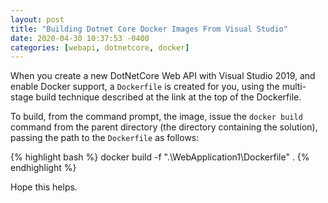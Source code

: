 ```yaml
---
layout: post
title: "Building Dotnet Core Docker Images From Visual Studio"
date: 2020-04-30 10:37:53 -0400
categories: [webapi, dotnetcore, docker]
---
```


When you create a new DotNetCore Web API with Visual Studio 2019, and enable Docker support, a `Dockerfile` is created for you, using the multi-stage build technique described at the link at the top of the Dockerfile.

To build, from the command prompt, the image, issue the `docker build` command from the parent directory (the directory containing the solution), passing the path to the `Dockerfile` as follows:

{% highlight bash %}
docker build -f ".\WebApplication1\Dockerfile" .
{% endhighlight %}

Hope this helps.
